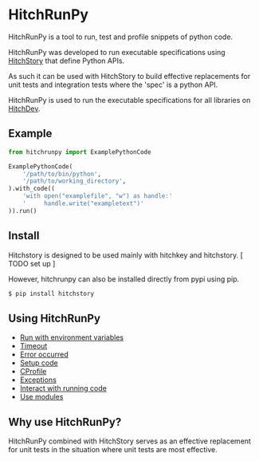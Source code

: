 # HitchRunPy

HitchRunPy is a tool to run, test and profile snippets of python code.

HitchRunPy was developed to run executable specifications
using [HitchStory](https://hitchdev.com/hitchstory) that define
Python APIs.

As such it can be used with HitchStory to build effective replacements
for unit tests and integration tests where the 'spec' is a python API.

HitchRunPy is used to run the executable specifications for all libraries
on [HitchDev](https://hitchdev.com/).

## Example


```python
from hitchrunpy import ExamplePythonCode

ExamplePythonCode(
    '/path/to/bin/python',
    '/path/to/working_directory',
).with_code((
    'with open("examplefile", "w") as handle:'
    '     handle.write("exampletext")'
)).run()
```


## Install

Hitchstory is designed to be used mainly with hitchkey and hitchstory. [ TODO set up ]

However, hitchrunpy can also be installed directly from pypi using pip.

```sh
$ pip install hitchstory
```

## Using HitchRunPy

- [Run with environment variables](https://hitchdev.com/hitchrunpy/using/alpha/)
- [Timeout](https://hitchdev.com/hitchrunpy/using/alpha/)
- [Error occurred](https://hitchdev.com/hitchrunpy/using/alpha/)
- [Setup code](https://hitchdev.com/hitchrunpy/using/alpha/)
- [CProfile](https://hitchdev.com/hitchrunpy/using/alpha/)
- [Exceptions](https://hitchdev.com/hitchrunpy/using/alpha/)
- [Interact with running code](https://hitchdev.com/hitchrunpy/using/alpha/)
- [Use modules](https://hitchdev.com/hitchrunpy/using/alpha/)



## Why use HitchRunPy?

HitchRunPy combined with HitchStory serves as an effective replacement for unit tests
in the situation where unit tests are most effective.